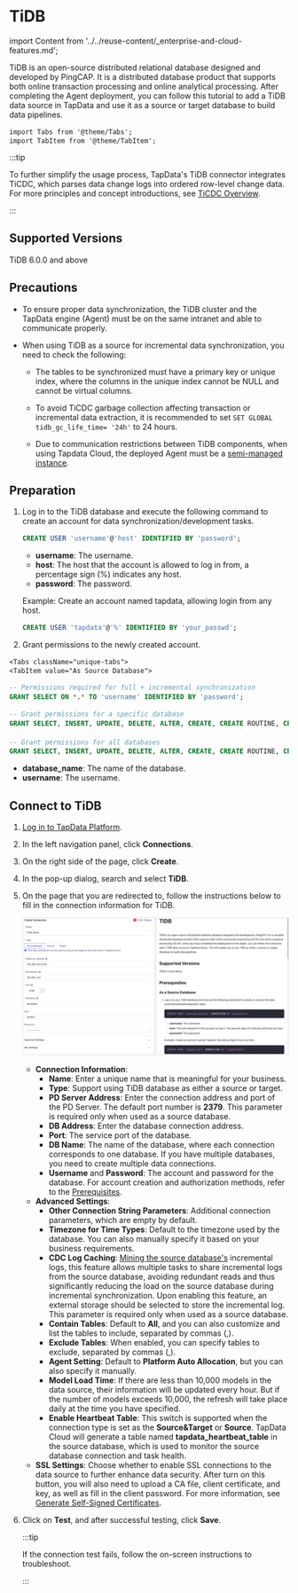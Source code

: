 # TiDB

import Content from '../../reuse-content/_enterprise-and-cloud-features.md';

<Content />

TiDB is an open-source distributed relational database designed and developed by PingCAP. It is a distributed database product that supports both online transaction processing and online analytical processing. After completing the Agent deployment, you can follow this tutorial to add a TiDB data source in TapData and use it as a source or target database to build data pipelines.

```mdx-code-block
import Tabs from '@theme/Tabs';
import TabItem from '@theme/TabItem';
```

:::tip

To further simplify the usage process, TapData's TiDB connector integrates TiCDC, which parses data change logs into ordered row-level change data. For more principles and concept introductions, see [TiCDC Overview](https://docs.pingcap.com/zh/tidb/stable/ticdc-overview).

:::

## Supported Versions

TiDB 6.0.0 and above

## Precautions

* To ensure proper data synchronization, the TiDB cluster and the TapData engine (Agent) must be on the same intranet and able to communicate properly.

* When using TiDB as a source for incremental data synchronization, you need to check the following:

  * The tables to be synchronized must have a primary key or unique index, where the columns in the unique index cannot be NULL and cannot be virtual columns.

  * To avoid TiCDC garbage collection affecting transaction or incremental data extraction, it is recommended to set `SET GLOBAL tidb_gc_life_time= '24h'` to 24 hours.

  * Due to communication restrictions between TiDB components, when using Tapdata Cloud, the deployed Agent must be a [semi-managed instance](../../faq/agent-installation#semi-and-full-agent). 

## <span id="prerequisite">Preparation</span>

1. Log in to the TiDB database and execute the following command to create an account for data synchronization/development tasks.

   ```sql
   CREATE USER 'username'@'host' IDENTIFIED BY 'password';
   ```

   * **username**: The username.
   * **host**: The host that the account is allowed to log in from, a percentage sign (%) indicates any host.
   * **password**: The password.

   Example: Create an account named tapdata, allowing login from any host.

   ```sql
   CREATE USER 'tapdata'@'%' IDENTIFIED BY 'your_passwd';
   ```

2. Grant permissions to the newly created account.

```mdx-code-block
<Tabs className="unique-tabs">
<TabItem value="As Source Database">
```

```sql
-- Permissions required for full + incremental synchronization
GRANT SELECT ON *.* TO 'username' IDENTIFIED BY 'password';
```
</TabItem>

<TabItem value="As Target Database">

```sql
-- Grant permissions for a specific database
GRANT SELECT, INSERT, UPDATE, DELETE, ALTER, CREATE, CREATE ROUTINE, CREATE TEMPORARY TABLES, DROP ON database_name.* TO 'username';

-- Grant permissions for all databases
GRANT SELECT, INSERT, UPDATE, DELETE, ALTER, CREATE, CREATE ROUTINE, CREATE TEMPORARY TABLES, DROP ON *.* TO 'username';
```
</TabItem>
</Tabs>

* **database_name**: The name of the <span id="ticdc">database</span>.
* **username**: The username.

## Connect to TiDB

1. [Log in to TapData Platform](../../user-guide/log-in.md).

2. In the left navigation panel, click **Connections**.

3. On the right side of the page, click **Create**.

4. In the pop-up dialog, search and select **TiDB**.

5. On the page that you are redirected to, follow the instructions below to fill in the connection information for TiDB.

   ![TiDB Connection Example](../../images/tidb_connection_setting.png)

   * **Connection Information**:
      * **Name**: Enter a unique name that is meaningful for your business.
      * **Type**: Support using TiDB database as either a source or target.
      * **PD Server Address**: Enter the connection address and port of the PD Server. The default port number is **2379**. This parameter is required only when used as a source database.
      * **DB Address**: Enter the database connection address.
      * **Port**: The service port of the database.
      * **DB Name**: The name of the database, where each connection corresponds to one database. If you have multiple databases, you need to create multiple data connections.
      * **Username** and **Password**: The account and password for the database. For account creation and authorization methods, refer to the [Prerequisites](#prerequisite).
   * **Advanced Settings**:
      * **Other Connection String Parameters**: Additional connection parameters, which are empty by default.
      * **Timezone for Time Types**: Default to the timezone used by the database. You can also manually specify it based on your business requirements.
      * **CDC Log Caching**: [Mining the source database's](../../user-guide/advanced-settings/share-mining.md) incremental logs, this feature allows multiple tasks to share incremental logs from the source database, avoiding redundant reads and thus significantly reducing the load on the source database during incremental synchronization. Upon enabling this feature, an external storage should be selected to store the incremental log. This parameter is required only when used as a source database.
      * **Contain Tables**: Default to **All**, and you can also customize and list the tables to include, separated by commas (,).
      * **Exclude Tables**: When enabled, you can specify tables to exclude, separated by commas (,).
      * **Agent Setting**: Default to **Platform Auto Allocation**, but you can also specify it manually.
      * **Model Load Time**: If there are less than 10,000 models in the data source, their information will be updated every hour. But if the number of models exceeds 10,000, the refresh will take place daily at the time you have specified.
      * **Enable Heartbeat Table**: This switch is supported when the connection type is set as the **Source&Target** or **Source**. TapData Cloud will generate a table named **tapdata_heartbeat_table** in the source database, which is used to monitor the source database connection and task health.
   * **SSL Settings**: Choose whether to enable SSL connections to the data source to further enhance data security. After turn on this button, you will also need to upload a CA file, client certificate, and key, as well as fill in the client password. For more information, see [Generate Self-Signed Certificates](https://docs.pingcap.com/tidb/stable/generate-self-signed-certificates).

6. Click on **Test**, and after successful testing, click **Save**.

   :::tip

   If the connection test fails, follow the on-screen instructions to troubleshoot.

   :::

